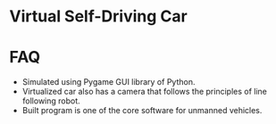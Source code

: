 # Virtual Self-Driving Car 
# FAQ
- Simulated using Pygame GUI library of Python.
- Virtualized car also has a camera that follows the principles of line following robot.
- Built program is one of the core software for unmanned vehicles.
